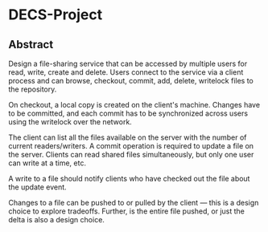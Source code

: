 # DECS-Project
## Abstract
Design a file-sharing service that can be accessed by multiple users for read, write, create and delete. Users connect to the service via a client process and can browse, checkout, commit, add, delete, writelock files to the repository.

On checkout, a local copy is created on the client's machine. Changes have to be committed, and each commit has to be synchronized across users using the writelock over the network.

The client can list all the files available on the server with the number of current readers/writers. A commit operation is required to update a file on the server.
Clients can read shared files simultaneously, but only one user can write at a time, etc.

A write to a file should notify clients who have checked out the file about the update event.

Changes to a file can be pushed to or pulled by the client — this is a design choice to explore tradeoffs. Further, is the entire file pushed, or just the delta is also a design choice.
